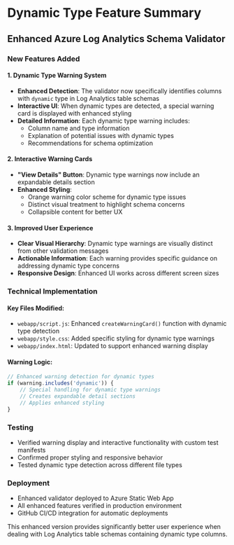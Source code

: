# Dynamic Type Feature Summary

## Enhanced Azure Log Analytics Schema Validator

### New Features Added

#### 1. Dynamic Type Warning System
- **Enhanced Detection**: The validator now specifically identifies columns with `dynamic` type in Log Analytics table schemas
- **Interactive UI**: When dynamic types are detected, a special warning card is displayed with enhanced styling
- **Detailed Information**: Each dynamic type warning includes:
  - Column name and type information
  - Explanation of potential issues with dynamic types
  - Recommendations for schema optimization

#### 2. Interactive Warning Cards
- **"View Details" Button**: Dynamic type warnings now include an expandable details section
- **Enhanced Styling**: 
  - Orange warning color scheme for dynamic type issues
  - Distinct visual treatment to highlight schema concerns
  - Collapsible content for better UX

#### 3. Improved User Experience
- **Clear Visual Hierarchy**: Dynamic type warnings are visually distinct from other validation messages
- **Actionable Information**: Each warning provides specific guidance on addressing dynamic type concerns
- **Responsive Design**: Enhanced UI works across different screen sizes

### Technical Implementation

#### Key Files Modified:
- `webapp/script.js`: Enhanced `createWarningCard()` function with dynamic type detection
- `webapp/style.css`: Added specific styling for dynamic type warnings
- `webapp/index.html`: Updated to support enhanced warning display

#### Warning Logic:
```javascript
// Enhanced warning detection for dynamic types
if (warning.includes('dynamic')) {
    // Special handling for dynamic type warnings
    // Creates expandable detail sections
    // Applies enhanced styling
}
```

### Testing
- Verified warning display and interactive functionality with custom test manifests
- Confirmed proper styling and responsive behavior
- Tested dynamic type detection across different file types

### Deployment
- Enhanced validator deployed to Azure Static Web App
- All enhanced features verified in production environment
- GitHub CI/CD integration for automatic deployments

This enhanced version provides significantly better user experience when dealing with Log Analytics table schemas containing dynamic type columns.
